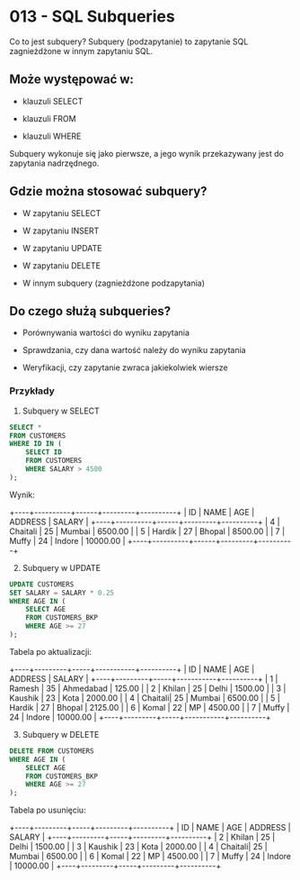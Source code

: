 # 013 - SQL Subqueries
Co to jest subquery?
Subquery (podzapytanie) to zapytanie SQL zagnieżdżone w innym zapytaniu SQL.

## Może występować w:

- klauzuli SELECT

- klauzuli FROM

- klauzuli WHERE

Subquery wykonuje się jako pierwsze, a jego wynik przekazywany jest do zapytania nadrzędnego.

## Gdzie można stosować subquery?
- W zapytaniu SELECT

- W zapytaniu INSERT

- W zapytaniu UPDATE

- W zapytaniu DELETE

- W innym subquery (zagnieżdżone podzapytania)

## Do czego służą subqueries?
- Porównywania wartości do wyniku zapytania

- Sprawdzania, czy dana wartość należy do wyniku zapytania

- Weryfikacji, czy zapytanie zwraca jakiekolwiek wiersze

### Przykłady
1. Subquery w SELECT
```sql
SELECT *
FROM CUSTOMERS
WHERE ID IN (
    SELECT ID
    FROM CUSTOMERS
    WHERE SALARY > 4500
);
```
Wynik:

+----+----------+------+---------+----------+
| ID | NAME     | AGE  | ADDRESS | SALARY   |
+----+----------+------+---------+----------+
|  4 | Chaitali |   25 | Mumbai  |  6500.00 |
|  5 | Hardik   |   27 | Bhopal  |  8500.00 |
|  7 | Muffy    |   24 | Indore  | 10000.00 |
+----+----------+------+---------+----------+

2. Subquery w UPDATE
```sql
UPDATE CUSTOMERS
SET SALARY = SALARY * 0.25
WHERE AGE IN (
    SELECT AGE
    FROM CUSTOMERS_BKP
    WHERE AGE >= 27
);
```
Tabela po aktualizacji:

+----+---------+-----+-----------+----------+
| ID | NAME    | AGE | ADDRESS   | SALARY   |
+----+---------+-----+-----------+----------+
|  1 | Ramesh  | 35  | Ahmedabad |   125.00 |
|  2 | Khilan  | 25  | Delhi     |  1500.00 |
|  3 | Kaushik | 23  | Kota      |  2000.00 |
|  4 | Chaitali| 25  | Mumbai    |  6500.00 |
|  5 | Hardik  | 27  | Bhopal    |  2125.00 |
|  6 | Komal   | 22  | MP        |  4500.00 |
|  7 | Muffy   | 24  | Indore    | 10000.00 |
+----+---------+-----+-----------+----------+


3. Subquery w DELETE
```sql
DELETE FROM CUSTOMERS
WHERE AGE IN (
    SELECT AGE
    FROM CUSTOMERS_BKP
    WHERE AGE >= 27
);
```
Tabela po usunięciu:

+----+---------+-----+---------+----------+
| ID | NAME    | AGE | ADDRESS | SALARY   |
+----+---------+-----+---------+----------+
|  2 | Khilan  | 25  | Delhi   |  1500.00 |
|  3 | Kaushik | 23  | Kota    |  2000.00 |
|  4 | Chaitali| 25  | Mumbai  |  6500.00 |
|  6 | Komal   | 22  | MP      |  4500.00 |
|  7 | Muffy   | 24  | Indore  | 10000.00 |
+----+---------+-----+---------+----------+


